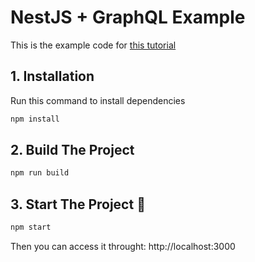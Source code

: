 # NestJS + GraphQL Example

This is the example code for [this tutorial](https://medium.com/@wteja/create-flexible-api-using-nestjs-graphql-apolloserver-1566778617c1)

## 1. Installation

Run this command to install dependencies

```bash
npm install
```

## 2. Build The Project

```bash
npm run build
```

## 3. Start The Project 🚀

```bash
npm start
```

Then you can access it throught: http://localhost:3000